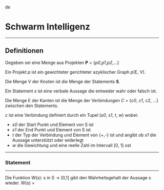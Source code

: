 de

# Schwarm Intelligenz

---

## Definitionen

Gegeben sei eine Menge aus Projekten **P** = {*p0*,*p1*,*p2*,...}

Ein Projekt *p* ist ein gewichteter gerichteter azyklischer Graph *p*(E, V). 

Die Menge V der Knoten ist die Menge der Statements **S**. 

Ein Statement *s* ist eine verbale Aussage die entweder wahr oder falsch ist. 

Die Menge E der Kanten ist die Menge der Verbindungen *C* = {*c0*, *c1*, *c2*, ...} zwischen den Statements. 

*c* ist eine Verbindung definiert durch ein Tupel (*s0*, *s1*, *t*, *w*) wobei:

- *s0* der Start Punkt und Element von S ist
- *s1* der End Punkt und Element von S ist
- *t* der Typ der Verbindung und Element von {+,-} ist und angibt ob *s1* die Aussage unterstützt oder widerlegt
- *w* die Gewichtung und eine reelle Zahl im Intervall [0, 1] ost

---

### Statement

---

Die Funktion W(s): s in S -> [0,1] gibt den Wahrheitsgehalt der Aussage s wieder.
W(s) = 